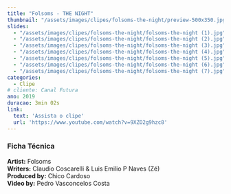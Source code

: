 ```yaml
---
title: "Folsoms - THE NIGHT"
thumbnail: "/assets/images/clipes/folsoms-the-night/preview-500x350.jpg"
slides:
  - "/assets/images/clipes/folsoms-the-night/folsoms-the-night (1).jpg"
  - "/assets/images/clipes/folsoms-the-night/folsoms-the-night (2).jpg"
  - "/assets/images/clipes/folsoms-the-night/folsoms-the-night (3).jpg"
  - "/assets/images/clipes/folsoms-the-night/folsoms-the-night (4).jpg"
  - "/assets/images/clipes/folsoms-the-night/folsoms-the-night (5).jpg"
  - "/assets/images/clipes/folsoms-the-night/folsoms-the-night (6).jpg"
  - "/assets/images/clipes/folsoms-the-night/folsoms-the-night (7).jpg"
categories:
  - Clipe
# cliente: Canal Futura
ano: 2019
duracao: 3min 02s
link:
  text: 'Assista o clipe'
  url: 'https://www.youtube.com/watch?v=9XZO2g9hzc8'
---
```

### Ficha Técnica

**Artist:** Folsoms\
**Writers:** Claudio Coscarelli & Luis Emilio P Naves (Zé)\
**Produced by:** Chico Cardoso\
**Video by:** Pedro Vasconcelos Costa

